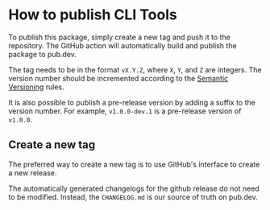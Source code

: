 # How to publish CLI Tools

To publish this package, simply create a new tag and push it to the repository. The GitHub action will automatically build and publish the package to pub.dev.

The tag needs to be in the format `vX.Y.Z`, where `X`, `Y`, and `Z` are integers. The version number should be incremented according to the [Semantic Versioning](https://semver.org/) rules.

It is also possible to publish a pre-release version by adding a suffix to the version number. For example, `v1.0.0-dev.1` is a pre-release version of `v1.0.0`.

## Create a new tag

The preferred way to create a new tag is to use GitHub's interface to create a new release.

The automatically generated changelogs for the github release do not need to be modified. Instead, the `CHANGELOG.md` is our source of truth on pub.dev.

